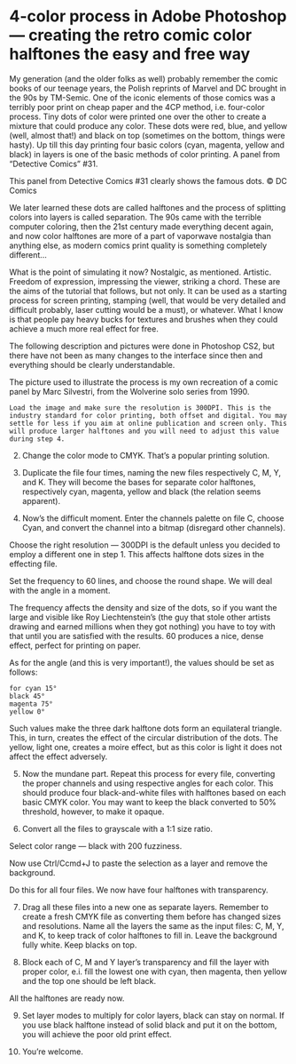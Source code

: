 # 4-color process in Adobe Photoshop — creating the retro comic color halftones the easy and free way

My generation (and the older folks as well) probably remember the comic books of our teenage years, the Polish reprints of Marvel and DC brought in the 90s by TM-Semic. One of the iconic elements of those comics was a terribly poor print on cheap paper and the 4CP method, i.e. four-color process. Tiny dots of color were printed one over the other to create a mixture that could produce any color. These dots were red, blue, and yellow (well, almost that!) and black on top (sometimes on the bottom, things were hasty). Up till this day printing four basic colors (cyan, magenta, yellow and black) in layers is one of the basic methods of color printing.
A panel from “Detective Comics” #31.

This panel from Detective Comics #31 clearly shows the famous dots. © DC Comics

We later learned these dots are called halftones and the process of splitting colors into layers is called separation. The 90s came with the terrible computer coloring, then the 21st century made everything decent again, and now color halftones are more of a part of vaporwave nostalgia than anything else, as modern comics print quality is something completely different…

What is the point of simulating it now? Nostalgic, as mentioned. Artistic. Freedom of expression, impressing the viewer, striking a chord. These are the aims of the tutorial that follows, but not only. It can be used as a starting process for screen printing, stamping (well, that would be very detailed and difficult probably, laser cutting would be a must), or whatever. What I know is that people pay heavy bucks for textures and brushes when they could achieve a much more real effect for free.

The following description and pictures were done in Photoshop CS2, but there have not been as many changes to the interface since then and everything should be clearly understandable.

The picture used to illustrate the process is my own recreation of a comic panel by Marc Silvestri, from the Wolverine solo series from 1990.

    Load the image and make sure the resolution is 300DPI. This is the industry standard for color printing, both offset and digital. You may settle for less if you aim at online publication and screen only. This will produce larger halftones and you will need to adjust this value during step 4.

2. Change the color mode to CMYK. That’s a popular printing solution.

3. Duplicate the file four times, naming the new files respectively C, M, Y, and K. They will become the bases for separate color halftones, respectively cyan, magenta, yellow and black (the relation seems apparent).

4. Now’s the difficult moment. Enter the channels palette on file C, choose Cyan, and convert the channel into a bitmap (disregard other channels).

Choose the right resolution — 300DPI is the default unless you decided to employ a different one in step 1. This affects halftone dots sizes in the effecting file.

Set the frequency to 60 lines, and choose the round shape. We will deal with the angle in a moment.

The frequency affects the density and size of the dots, so if you want the large and visible like Roy Liechtenstein’s (the guy that stole other artists drawing and earned millions when they got nothing) you have to toy with that until you are satisfied with the results. 60 produces a nice, dense effect, perfect for printing on paper.

As for the angle (and this is very important!), the values should be set as follows:

    for cyan 15°
    black 45°
    magenta 75°
    yellow 0°

Such values make the three dark halftone dots form an equilateral triangle. This, in turn, creates the effect of the circular distribution of the dots. The yellow, light one, creates a moire effect, but as this color is light it does not affect the effect adversely.

5. Now the mundane part. Repeat this process for every file, converting the proper channels and using respective angles for each color. This should produce four black-and-white files with halftones based on each basic CMYK color. You may want to keep the black converted to 50% threshold, however, to make it opaque.

6. Convert all the files to grayscale with a 1:1 size ratio.

Select color range — black with 200 fuzziness.

Now use Ctrl/Ccmd+J to paste the selection as a layer and remove the background.

Do this for all four files. We now have four halftones with transparency.

7. Drag all these files into a new one as separate layers. Remember to create a fresh CMYK file as converting them before has changed sizes and resolutions. Name all the layers the same as the input files: C, M, Y, and K, to keep track of color halftones to fill in. Leave the background fully white. Keep blacks on top.

8. Block each of C, M and Y layer’s transparency and fill the layer with proper color, e.i. fill the lowest one with cyan, then magenta, then yellow and the top one should be left black.

All the halftones are ready now.

9. Set layer modes to multiply for color layers, black can stay on normal. If you use black halftone instead of solid black and put it on the bottom, you will achieve the poor old print effect.

10. You’re welcome.
